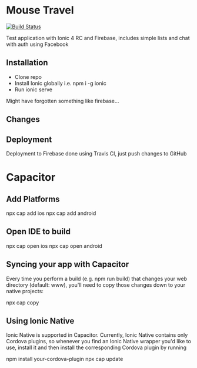 # Mouse Travel
[![Build Status](https://travis-ci.org/wakeupdead/MouseTravel.svg?branch=master)](https://travis-ci.org/wakeupdead/MouseTravel)

Test application with Ionic 4 RC and Firebase, includes simple lists and chat with auth using Facebook

## Installation
- Clone repo
- Install Ionic globally i.e. npm i -g ionic
- Run ionic serve

Might have forgotten something like firebase...
## Changes

## Deployment

Deployment to Firebase done using Travis CI, just push changes to GitHub

# Capacitor

## Add Platforms
npx cap add ios
npx cap add android
## Open IDE to build
npx cap open ios
npx cap open android
## Syncing your app with Capacitor
Every time you perform a build (e.g. npm run build) that changes your web directory (default: www), you'll need to copy those changes down to your native projects:

npx cap copy
## Using Ionic Native
Ionic Native is supported in Capacitor. Currently, Ionic Native contains only Cordova plugins, so whenever you find an Ionic Native wrapper you'd like to use, install it and then install the corresponding Cordova plugin by running

npm install your-cordova-plugin
npx cap update
